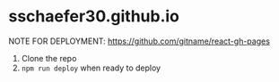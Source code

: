 # sschaefer30.github.io


NOTE FOR DEPLOYMENT:
https://github.com/gitname/react-gh-pages 
1) Clone the repo
2) ```npm run deploy``` when ready to deploy 


